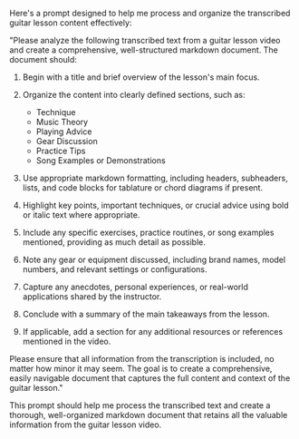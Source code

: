 Here's a prompt designed to help me process and organize the transcribed guitar lesson content effectively:

"Please analyze the following transcribed text from a guitar lesson video and create a comprehensive, well-structured markdown document. The document should:

1. Begin with a title and brief overview of the lesson's main focus.

2. Organize the content into clearly defined sections, such as:
   - Technique
   - Music Theory
   - Playing Advice
   - Gear Discussion
   - Practice Tips
   - Song Examples or Demonstrations

3. Use appropriate markdown formatting, including headers, subheaders, lists, and code blocks for tablature or chord diagrams if present.

4. Highlight key points, important techniques, or crucial advice using bold or italic text where appropriate.

5. Include any specific exercises, practice routines, or song examples mentioned, providing as much detail as possible.

6. Note any gear or equipment discussed, including brand names, model numbers, and relevant settings or configurations.

7. Capture any anecdotes, personal experiences, or real-world applications shared by the instructor.

8. Conclude with a summary of the main takeaways from the lesson.

9. If applicable, add a section for any additional resources or references mentioned in the video.

Please ensure that all information from the transcription is included, no matter how minor it may seem. The goal is to create a comprehensive, easily navigable document that captures the full content and context of the guitar lesson."

This prompt should help me process the transcribed text and create a thorough, well-organized markdown document that retains all the valuable information from the guitar lesson video.
